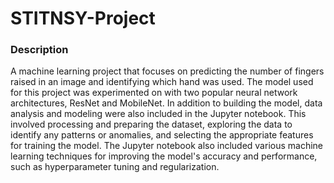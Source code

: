 # STITNSY-Project

### Description
A machine learning project that focuses on predicting the number of fingers raised in an image and identifying which hand was used. The model used for this project was experimented on with two popular neural network architectures, ResNet and MobileNet. In addition to building the model, data analysis and modeling were also included in the Jupyter notebook. This involved processing and preparing the dataset, exploring the data to identify any patterns or anomalies, and selecting the appropriate features for training the model. The Jupyter notebook also included various machine learning techniques for improving the model's accuracy and performance, such as hyperparameter tuning and regularization.
